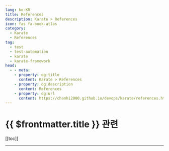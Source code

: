```yaml
---
lang: ko-KR
title: References
description: Karate > References
icon: fas fa-book-atlas
category:
  - Karate
  - References
tag: 
  - test
  - test-automation
  - karate
  - karate-framework
head:
  - - meta:
    - property: og:title
      content: Karate > References
    - property: og:description
      content: References
    - property: og:url
      content: https://chanhi2000.github.io/devops/karate/references.html
---
```


# {{ $frontmatter.title }} 관련

[[toc]]

---

<TagLinks />